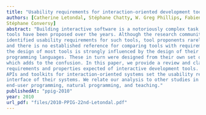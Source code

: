```yaml
---
title: "Usability requirements for interaction-oriented development tools"
authors: [Catherine Letondal, Stéphane Chatty, W. Greg Phillips, Fabien André, and
Stéphane Conversy]
abstract: "Building interactive software is a notoriously complex task, for which many programming
tools have been proposed over the years. Although the research community has sporadically
identified usability requirements for such tools, tool proponents rarely document their design processes
and there is no established reference for comparing tools with requirements. Furthermore,
the design of most tools is strongly influenced by the design of their underlying general purpose
programming languages. These in turn were designed from their own set of little-documented requirements,
which adds to the confusion. In this paper, we provide a review and classification of the
requirements and properties expected of interactive development tools. We review how designers of
APIs and toolkits for interaction-oriented systems set the usability requirements for the programming
interface of their systems. We relate our analysis to other studies in related domains such as
end-user programming, natural programming, and teaching."
publishedAt: "ppig-2010"
year: 2010
url_pdf: "files/2010-PPIG-22nd-Letondal.pdf"
---
```

